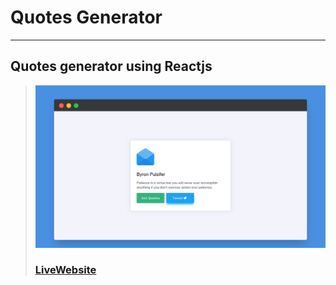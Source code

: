 # Quotes Generator
---
Quotes generator using Reactjs
---
> ![Website](src/images/screenshotapp.png)
> ### [LiveWebsite](https://quotesgt.netlify.app/)


